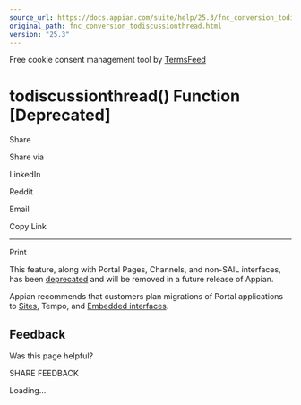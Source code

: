 ```yaml
---
source_url: https://docs.appian.com/suite/help/25.3/fnc_conversion_todiscussionthread.html
original_path: fnc_conversion_todiscussionthread.html
version: "25.3"
---
```


Free cookie consent management tool by [TermsFeed](https://www.termsfeed.com/)

# todiscussionthread() Function \[Deprecated\]

Share

Share via

LinkedIn

Reddit

Email

Copy Link

* * *

Print

This feature, along with Portal Pages, Channels, and non-SAIL interfaces, has been [deprecated](Deprecated_Features.html) and will be removed in a future release of Appian.

Appian recommends that customers plan migrations of Portal applications to [Sites](Sites.html), Tempo, and [Embedded interfaces](Embedded_Interfaces.html).

## Feedback

Was this page helpful?

SHARE FEEDBACK

Loading...